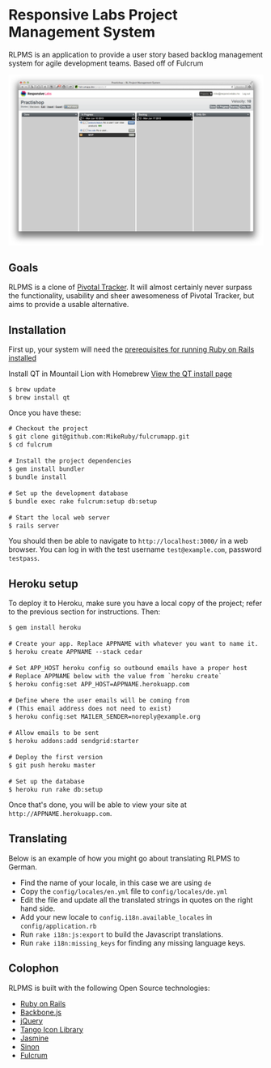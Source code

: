 Responsive Labs Project Management System
=======

RLPMS is an application to provide a user story based backlog management
system for agile development teams. Based off of Fulcrum



![Fulcrum Screenshot](https://github.com/MikeRuby/fulcrumapp/blob/master/doc/screenshot.png)

Goals
-----

RLPMS is a clone of [Pivotal Tracker](http://pivotaltracker.com/).  It will
almost certainly never surpass the functionality, usability and sheer
awesomeness of Pivotal Tracker, but aims to provide a usable alternative.

Installation
------------

First up, your system will need the
[prerequisites for running Ruby on Rails installed](http://rubyonrails.org/download)

Install QT in Mountail Lion with Homebrew 
[View the QT install page](https://github.com/thoughtbot/capybara-webkit/wiki/Installing-Qt-and-compiling-capybara-webkit)

    $ brew update
    $ brew install qt

Once you have these:

    # Checkout the project
    $ git clone git@github.com:MikeRuby/fulcrumapp.git
    $ cd fulcrum

    # Install the project dependencies
    $ gem install bundler
    $ bundle install

    # Set up the development database
    $ bundle exec rake fulcrum:setup db:setup

    # Start the local web server
    $ rails server

You should then be able to navigate to `http://localhost:3000/` in a web browser.
You can log in with the test username `test@example.com`, password `testpass`.


Heroku setup
------------

To deploy it to Heroku, make sure you have a local copy of the project; refer
to the previous section for instructions. Then:

    $ gem install heroku

    # Create your app. Replace APPNAME with whatever you want to name it.
    $ heroku create APPNAME --stack cedar

    # Set APP_HOST heroku config so outbound emails have a proper host
    # Replace APPNAME below with the value from `heroku create`
    $ heroku config:set APP_HOST=APPNAME.herokuapp.com

    # Define where the user emails will be coming from
    # (This email address does not need to exist)
    $ heroku config:set MAILER_SENDER=noreply@example.org

    # Allow emails to be sent
    $ heroku addons:add sendgrid:starter

    # Deploy the first version
    $ git push heroku master

    # Set up the database
    $ heroku run rake db:setup

Once that's done, you will be able to view your site at
`http://APPNAME.herokuapp.com`.

Translating
-----------

Below is an example of how you might go about translating RLPMS to German.

* Find the name of your locale, in this case we are using `de`
* Copy the `config/locales/en.yml` file to `config/locales/de.yml`
* Edit the file and update all the translated strings in quotes on the right
  hand side.
* Add your new locale to `config.i18n.available_locales` in
  `config/application.rb`
* Run `rake i18n:js:export` to build the Javascript translations.
* Run `rake i18n:missing_keys` for finding any missing language keys.

Colophon
--------

RLPMS is built with the following Open Source technologies:

* [Ruby on Rails](http://rubyonrails.org/)
* [Backbone.js](http://documentcloud.github.com/backbone/)
* [jQuery](http://jquery.com/)
* [Tango Icon Library](http://tango.freedesktop.org/Tango_Icon_Library)
* [Jasmine](http://pivotal.github.com/jasmine/)
* [Sinon](http://sinonjs.org/)
* [Fulcrum](http://wholemeal.co.nz/projects/fulcrum.html)
